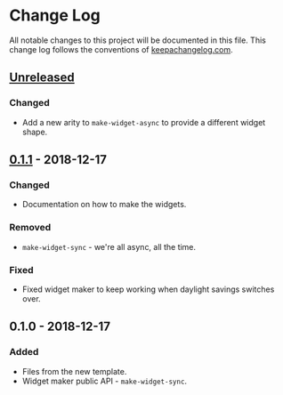 # Change Log
All notable changes to this project will be documented in this file. This change log follows the conventions of [keepachangelog.com](http://keepachangelog.com/).

## [Unreleased]
### Changed
- Add a new arity to `make-widget-async` to provide a different widget shape.

## [0.1.1] - 2018-12-17
### Changed
- Documentation on how to make the widgets.

### Removed
- `make-widget-sync` - we're all async, all the time.

### Fixed
- Fixed widget maker to keep working when daylight savings switches over.

## 0.1.0 - 2018-12-17
### Added
- Files from the new template.
- Widget maker public API - `make-widget-sync`.

[Unreleased]: https://github.com/your-name/example-01/compare/0.1.1...HEAD
[0.1.1]: https://github.com/your-name/example-01/compare/0.1.0...0.1.1
